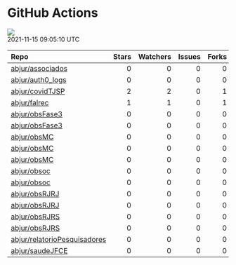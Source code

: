 GitHub Actions
================

![](https://github.com/abjur/abjStatus/workflows/Render%20Status/badge.svg)  
2021-11-15 09:05:10 UTC

| Repo                                                                            | Stars | Watchers | Issues | Forks | Status                                                                                                                                                          | Commit                                                                                                                                                                    |
| :------------------------------------------------------------------------------ | ----: | -------: | -----: | ----: | :-------------------------------------------------------------------------------------------------------------------------------------------------------------- | :------------------------------------------------------------------------------------------------------------------------------------------------------------------------ |
| [abjur/associados](https://github.com/abjur/associados)                         |     0 |        0 |      0 |     0 | [![](https://github.com/abjur/associados/workflows/deploy/badge.svg)](https://github.com/abjur/associados/actions/runs/1255144315)                              | <a href="https://github.com/abjur/associados/commit/c8a280131e0f97ec6a159d825265f4be4577e15a" title="troca remotes por devtools">c8a280</a>                               |
| [abjur/auth0\_logs](https://github.com/abjur/auth0_logs)                        |     0 |        0 |      0 |     0 | [![](https://github.com/abjur/auth0_logs/workflows/update/badge.svg)](https://github.com/abjur/auth0_logs/actions/runs/1460364743)                              | <a href="https://github.com/abjur/auth0_logs/commit/86d01f9d2e5971a43d050c630e2a030d8ae28334" title="Update data">86d01f</a>                                              |
| [abjur/covidTJSP](https://github.com/abjur/covidTJSP)                           |     2 |        2 |      0 |     1 | [![](https://github.com/abjur/covidTJSP/workflows/update-data/badge.svg)](https://github.com/abjur/covidTJSP/actions/runs/1460877356)                           | <a href="https://github.com/abjur/covidTJSP/commit/ea345c04d865a9cf0f2a64a91c035d13ce75c815" title="Update data">ea345c</a>                                               |
| [abjur/falrec](https://github.com/abjur/falrec)                                 |     1 |        1 |      0 |     1 | [![](https://github.com/abjur/falrec/workflows/update-data/badge.svg)](https://github.com/abjur/falrec/actions/runs/1458239166)                                 | <a href="https://github.com/abjur/falrec/commit/749d51978fcab6631789d5b732b4b4ac9dce2134" title="Update data">749d51</a>                                                  |
| [abjur/obsFase3](https://github.com/abjur/obsFase3)                             |     0 |        0 |      0 |     0 | [![](https://github.com/abjur/obsFase3/workflows/deploy/badge.svg)](https://github.com/abjur/obsFase3/actions/runs/1343235496)                                  | <a href="https://github.com/abjur/obsFase3/commit/e850baed22e906a21c0b8418354c60ade730f148" title="Merge branch 'master' of https://github.com/abjur/obsFase3">e850ba</a> |
| [abjur/obsFase3](https://github.com/abjur/obsFase3)                             |     0 |        0 |      0 |     0 | [![](https://github.com/abjur/obsFase3/workflows/update-data/badge.svg)](https://github.com/abjur/obsFase3/actions/runs/1288597091)                             | <a href="https://github.com/abjur/obsFase3/commit/e307a2f2e30dbc2dd1c32b378112f7200a747472" title="update-data only on repositody dispatch">e307a2</a>                    |
| [abjur/obsMC](https://github.com/abjur/obsMC)                                   |     0 |        0 |      0 |     0 | [![](https://github.com/abjur/obsMC/workflows/pkgdown/badge.svg)](https://github.com/abjur/obsMC/actions/runs/336008028)                                        | <a href="https://github.com/abjur/obsMC/commit/a370991e2c64981369dab28abb3f6bc743a6700b" title="testando deploy do livro">a37099</a>                                      |
| [abjur/obsMC](https://github.com/abjur/obsMC)                                   |     0 |        0 |      0 |     0 | [![](https://github.com/abjur/obsMC/workflows/deploy/badge.svg)](https://github.com/abjur/obsMC/actions/runs/816902116)                                         | <a href="https://github.com/abjur/obsMC/commit/1a7913f4627de1bdb46d1612b9a3296d9030ce00" title="logo abj">1a7913</a>                                                      |
| [abjur/obsMC](https://github.com/abjur/obsMC)                                   |     0 |        0 |      0 |     0 | [![](https://github.com/abjur/obsMC/workflows/update-data/badge.svg)](https://github.com/abjur/obsMC/actions/runs/1406575800)                                   | <a href="https://github.com/abjur/obsMC/commit/1a7913f4627de1bdb46d1612b9a3296d9030ce00" title="logo abj">1a7913</a>                                                      |
| [abjur/obsoc](https://github.com/abjur/obsoc)                                   |     0 |        0 |      0 |     0 | [![](https://github.com/abjur/obsoc/workflows/deploy/badge.svg)](https://github.com/abjur/obsoc/actions/runs/945222333)                                         | <a href="https://github.com/abjur/obsoc/commit/706c86dd93ac349ce4e27ae34046a406c23eb380" title="add valor mediana">706c86</a>                                             |
| [abjur/obsoc](https://github.com/abjur/obsoc)                                   |     0 |        0 |      0 |     0 | [![](https://github.com/abjur/obsoc/workflows/update-data/badge.svg)](https://github.com/abjur/obsoc/actions/runs/905680206)                                    | <a href="https://github.com/abjur/obsoc/commit/b335661d3e8c6d4bce82e3c42e788bdd4b441a36" title="atualiza categorias de decisoes e contrapedidos">b33566</a>               |
| [abjur/obsRJRJ](https://github.com/abjur/obsRJRJ)                               |     0 |        0 |      0 |     0 | [![](https://github.com/abjur/obsRJRJ/workflows/deploy/badge.svg)](https://github.com/abjur/obsRJRJ/actions/runs/1321806734)                                    | <a href="https://github.com/abjur/obsRJRJ/commit/058f5ef360fe6fdeb09b52781bac08a4520327a8" title="add median value">058f5e</a>                                            |
| [abjur/obsRJRJ](https://github.com/abjur/obsRJRJ)                               |     0 |        0 |      0 |     0 | [![](https://github.com/abjur/obsRJRJ/workflows/update-data/badge.svg)](https://github.com/abjur/obsRJRJ/actions/runs/891764492)                                | <a href="https://github.com/abjur/obsRJRJ/commit/f6ed50b13091bd47c59771df7758c55d412f144b" title="ubuntu 18">f6ed50</a>                                                   |
| [abjur/obsRJRS](https://github.com/abjur/obsRJRS)                               |     0 |        0 |      0 |     0 | [![](https://github.com/abjur/obsRJRS/workflows/deploy/badge.svg)](https://github.com/abjur/obsRJRS/actions/runs/1454175542)                                    | <a href="https://github.com/abjur/obsRJRS/commit/442970b5652a7dc69e1ba721ead9904c3343d458" title="inclui um TODO no texto">442970</a>                                     |
| [abjur/obsRJRS](https://github.com/abjur/obsRJRS)                               |     0 |        0 |      0 |     0 | [![](https://github.com/abjur/obsRJRS/workflows/update-data/badge.svg)](https://github.com/abjur/obsRJRS/actions/runs/1435985163)                               | <a href="https://github.com/abjur/obsRJRS/commit/164ea859daeedbaae3ce8c3ed0bd2e012bae9c65" title="modifica on workflow_dispatch">164ea8</a>                               |
| [abjur/relatorioPesquisadores](https://github.com/abjur/relatorioPesquisadores) |     0 |        0 |      0 |     0 | [![](https://github.com/abjur/relatorioPesquisadores/workflows/update-data/badge.svg)](https://github.com/abjur/relatorioPesquisadores/actions/runs/1461190872) | <a href="https://github.com/abjur/relatorioPesquisadores/commit/9b3b41c1b810b959a71b5b44f4f1b27bc4854903" title="retorna para o script inicial">9b3b41</a>                |
| [abjur/saudeJFCE](https://github.com/abjur/saudeJFCE)                           |     0 |        0 |      0 |     0 | [![](https://github.com/abjur/saudeJFCE/workflows/deploy/badge.svg)](https://github.com/abjur/saudeJFCE/actions/runs/1356593152)                                | <a href="https://github.com/abjur/saudeJFCE/commit/8e4bb9dbcee6bc7c1d63a19cc20adbb449717ccd" title="scraper close #1">8e4bb9</a>                                          |
